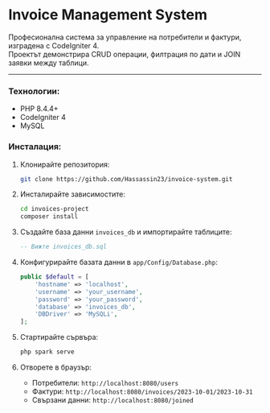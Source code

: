 # Invoice Management System
Професионална система за управление на потребители и фактури, изградена с CodeIgniter 4.  
Проектът демонстрира CRUD операции, филтрация по дати и JOIN заявки между таблици.

---

### Технологии:
- PHP 8.4.4+
- CodeIgniter 4
- MySQL

### Инсталация:
1. Клонирайте репозитория:
   ```bash
   git clone https://github.com/Hassassin23/invoice-system.git
   ```

2. Инсталирайте зависимостите:
   ```bash
   cd invoices-project
   composer install
   ```

3. Създайте база данни `invoices_db` и импортирайте таблиците:
   ```sql
   -- Вижте invoices_db.sql
   ```

4. Конфигурирайте базата данни в `app/Config/Database.php`:
   ```php
   public $default = [
       'hostname' => 'localhost',
       'username' => 'your_username',
       'password' => 'your_password',
       'database' => 'invoices_db',
       'DBDriver' => 'MySQLi',
   ];
   ```

5. Стартирайте сървъра:
   ```bash
   php spark serve
   ```

6. Отворете в браузър:
   - Потребители: `http://localhost:8080/users`
   - Фактури: `http://localhost:8080/invoices/2023-10-01/2023-10-31`
   - Свързани данни: `http://localhost:8080/joined`
